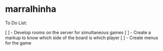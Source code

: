 # marralhinha

To Do List:

[ ] - Develop rooms on the server for simultaneous games
[ ] - Create a markup to know which side of the board is which player
[ ] - Create menus for the game
